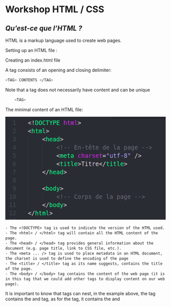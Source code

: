# Workshop HTML / CSS

## _Qu’est-ce que l’HTML ?_

HTML is a markup language used to create web pages.

Setting up an HTML file :

Creating an index.html file

A tag consists of an opening and closing delimiter:
```sh
<TAG> CONTENTS </TAG>
```
Note that a tag does not necessarily have content and can be unique
```sh
    <TAG>
```
The minimal content of an HTML file:

![Screenshot](img/img1.png)

    - The <!DOCTYPE> tag is used to indicate the version of the HTML used.
    - The <html> / </html> tag will contain all the HTML content of the page.
    - The <head> / </head> tag provides general information about the document (e.g. page title, link to CSS file, etc.).
    - The <meta ... /> tag is used to place metadata in an HTML document, the charset is used to define the encoding of the page 
    - The <title> / </title> tag as its name suggests, contains the title of the page.
    - The <body> / </body> tag contains the content of the web page (it is in this tag that we could add other tags to display content on our web page).


It is important to know that tags can nest, in the example above, the <html> tag contains the <head> and <body> tag, as for the <head> tag, it contains the <meta> and <title> tag

Some useful tags:
Text tag:
```sh
<h1>Content</h1> to <h6>Content</h6>
<p>Content</p>
```
line break:
```sh
<br>
```
Bulleted list creation:
```sh
<ul>
    <li>EPITECH</li>
    <li>E-ARTSUP</li>
    <li>ISEG</li>
</ul>
```
A tag can be configured, thanks to attributes and an attribute takes a parameter
```sh
<TAG [ATTRIBUTE 1] [ATTRIBUTE 2] > CONTENT</TAG>
```
[ATTRIBUT x] => ATTRIBUT_NAME="PARAMETER".
The next tags will address this notion.

Creating a hyperlink to another web page (redirection):
```sh
<a href="site link">Content</a> 
```

Adding an image:
```sh
<img src="image link" alt="image caption">
```

Box containing the page header (top part of the page):
```sh
<header></header>: header (top part of the page).
```
Warning: some sites do not have a header.

Box containing the footer (bottom part of the page).
```sh
<footer>Content</footer>
```
Box containing the navigation bar
```sh
<nav>Content</nav>
```
Creation of a new box:
```sh
<article>Content</article>
<div>Content</div>
```


Creating a table:
```sh
<table>
    <tr>
            <th>Name</th>
            <th>Favorite Color</th>
    </tr>
    <tr>
            <td>Bob</td>
            <td>Yellow</td>
    </tr>
    <tr>
            <td>Michelle</td>
            <td>Purple</td>
    </tr>
</table>
```


## Exercises:

Display a title 
Displaying a subtitle
Add an image and its caption
Create a link on the image so that we are redirected to a site consistent with it.
Make a descriptive text under the image and in agreement with it!
Create a footer in which you will display: © followed by the current year and a name.


Qu’est-ce que le CSS :

Le CSS est un langage informatique permettant de mettre en forme un fichier HTML.




Le CSS peut être placé dans un fichier à part avec l'extension .css
Pour lier un fichier CSS à un document HTML placez une balise unique <link/> avec un attribut rel=”stylesheet” et href =”lien du fichier” dans la balise <head>


Class et ID :

L’attribut ID définit un identifiant qui doit être unique dans le document HTML (voir exemple ci-dessous). Celui-ci permet de modifier une box sans modifier les box ayant la même balise!


L’attribut class permet de modifier toutes les box ayant la même class (voir exemple ci-dessous)..




Comment réaliser une mise en page grâce au fichier CSS :

Pour modifier la mise en page d’une balise, on écrit le nom de la balise suivie d’accolade.

    

Pour modifier la mise en page d’une balise unique (avec un id), on écrit le nom de l’id précédé par un “#” :



Pour modifier la mise en page de plusieurs balise (avec une class) on écrit le nom de la class précédé d’un “.” :



Toutes les propriétés présentes entre les accolades (ex: font-size, color, etc.)  permettent de modifier la mise en page de la page web. 












Comment faire un site mobile friendly :

Vous pouvez rajouter dans le head :

<meta name="viewport" content="width=device-width, initial-scale=1.0">

Cette ligne va redimensionner la page pour mobile.

Mais en général cela ne suffit pas, nous pouvons ainsi préciser dans le CSS une mise en page spécifique qui ne s'appliquerait seulement sur mobile:

@media only screen and (max-width: 600px) {
// mettre des class CSS     
} 








